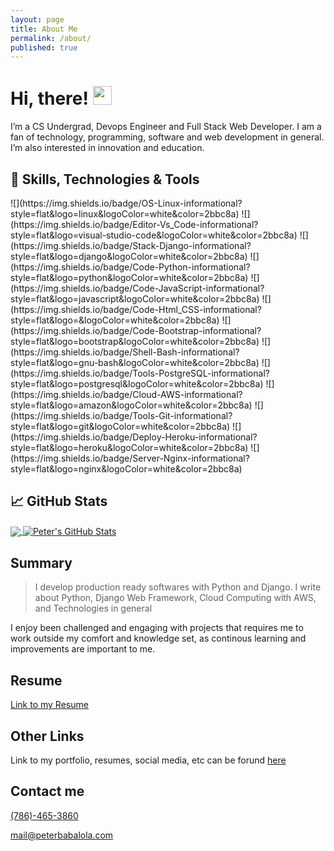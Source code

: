 ```yaml
---
layout: page
title: About Me
permalink: /about/
published: true
---
```


# Hi, there! <img src="https://raw.githubusercontent.com/MartinHeinz/MartinHeinz/master/wave.gif" width="30px">

I’m a CS Undergrad, Devops Engineer and Full Stack Web Developer. I am a fan of technology, programming, software and web development in general. I’m also interested in innovation and education.


<h2>🔧 Skills, Technologies & Tools</h2>
![](https://img.shields.io/badge/OS-Linux-informational?style=flat&logo=linux&logoColor=white&color=2bbc8a)
![](https://img.shields.io/badge/Editor-Vs_Code-informational?style=flat&logo=visual-studio-code&logoColor=white&color=2bbc8a)
![](https://img.shields.io/badge/Stack-Django-informational?style=flat&logo=django&logoColor=white&color=2bbc8a)
![](https://img.shields.io/badge/Code-Python-informational?style=flat&logo=python&logoColor=white&color=2bbc8a)
![](https://img.shields.io/badge/Code-JavaScript-informational?style=flat&logo=javascript&logoColor=white&color=2bbc8a)
![](https://img.shields.io/badge/Code-Html_CSS-informational?style=flat&logo=&logoColor=white&color=2bbc8a)
![](https://img.shields.io/badge/Code-Bootstrap-informational?style=flat&logo=bootstrap&logoColor=white&color=2bbc8a)
![](https://img.shields.io/badge/Shell-Bash-informational?style=flat&logo=gnu-bash&logoColor=white&color=2bbc8a)
![](https://img.shields.io/badge/Tools-PostgreSQL-informational?style=flat&logo=postgresql&logoColor=white&color=2bbc8a)
![](https://img.shields.io/badge/Cloud-AWS-informational?style=flat&logo=amazon&logoColor=white&color=2bbc8a)
![](https://img.shields.io/badge/Tools-Git-informational?style=flat&logo=git&logoColor=white&color=2bbc8a)
![](https://img.shields.io/badge/Deploy-Heroku-informational?style=flat&logo=heroku&logoColor=white&color=2bbc8a)
![](https://img.shields.io/badge/Server-Nginx-informational?style=flat&logo=nginx&logoColor=white&color=2bbc8a)

## &#x1f4c8; GitHub Stats
<a href="https://github.com/developerayyo/developerayyo">
  <img align="center" src="https://github-readme-stats.vercel.app/api/top-langs/?username=developerayyo&hide=java,html&title_color=ffffff&text_color=c9cacc&icon_color=2bbc8a&bg_color=1d1f21" />
</a>
<a href="https://github.com/MartinHeinz/MartinHeinz">
  <img align="center" src="https://github-readme-stats.vercel.app/api?username=developerayyo&show_icons=true&line_height=27&count_private=true&title_color=ffffff&text_color=c9cacc&icon_color=2bbc8a&bg_color=1d1f21" alt="Peter's GitHub Stats" />
</a>


## Summary

>I develop production ready softwares with Python and Django. I write about Python, Django Web Framework, Cloud Computing with AWS, and Technologies in general

I enjoy been challenged and engaging with projects that requires me to work outside my comfort and knowledge set, as continous learning and improvements are important to me.

## Resume

[Link to my Resume](https://registry.jsonresume.org/developerayyo)

## Other Links

Link to my portfolio, resumes, social media, etc can be forund [here](https://linktr.ee/peterbabalola)

## Contact me

<a href="tel:+17864653860">(786)-465-3860</a>

[mail@peterbabalola.com](mailto:mail@peterbabalola.com)
